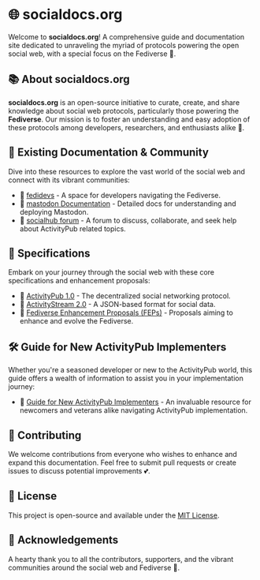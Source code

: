 # 🌐 socialdocs.org 

Welcome to **socialdocs.org**! A comprehensive guide and documentation site dedicated to unraveling the myriad of protocols powering the open social web, with a special focus on the Fediverse 🚀.

## 📚 About socialdocs.org

**socialdocs.org** is an open-source initiative to curate, create, and share knowledge about social web protocols, particularly those powering the **Fediverse**. Our mission is to foster an understanding and easy adoption of these protocols among developers, researchers, and enthusiasts alike 🌟.

## 📖 Existing Documentation & Community

Dive into these resources to explore the vast world of the social web and connect with its vibrant communities:

- 🌱 [fedidevs](https://fedidevs.org/) - A space for developers navigating the Fediverse.
- 🐘 [mastodon Documentation](https://docs.joinmastodon.org/) - Detailed docs for understanding and deploying Mastodon.
- 💬 [socialhub forum](https://socialhub.activitypub.rocks/) - A forum to discuss, collaborate, and seek help about ActivityPub related topics.

## 📑 Specifications

Embark on your journey through the social web with these core specifications and enhancement proposals:

- 🔄 [ActivityPub 1.0](https://www.w3.org/TR/activitypub/) - The decentralized social networking protocol.
- 🎉 [ActivityStream 2.0](https://www.w3.org/TR/activitystreams-core/) - A JSON-based format for social data.
- 📢 [Fediverse Enhancement Proposals (FEPs)](https://codeberg.org/fediverse/fep) - Proposals aiming to enhance and evolve the Fediverse.

## 🛠 Guide for New ActivityPub Implementers

Whether you're a seasoned developer or new to the ActivityPub world, this guide offers a wealth of information to assist you in your implementation journey:
- 📘 [Guide for New ActivityPub Implementers](https://socialhub.activitypub.rocks/pub/guide-for-new-activitypub-implementers) - An invaluable resource for newcomers and veterans alike navigating ActivityPub implementation.

## 🤝 Contributing

We welcome contributions from everyone who wishes to enhance and expand this documentation. Feel free to submit pull requests or create issues to discuss potential improvements 💕.

## 📜 License

This project is open-source and available under the [MIT License](LICENSE).

## 🙏 Acknowledgements

A hearty thank you to all the contributors, supporters, and the vibrant communities around the social web and Fediverse 🌟.
